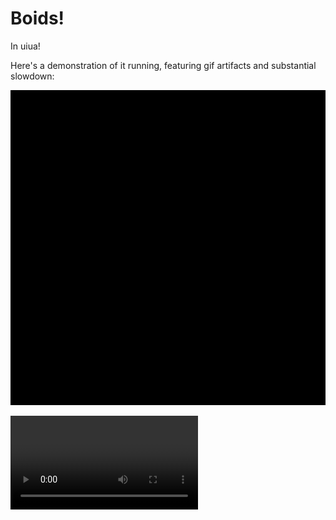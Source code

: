 # Boids!
In uiua!

Here's a demonstration of it running, featuring gif artifacts and substantial slowdown:

![Boids moving around hypnotically](./showcase.gif)

![the actual footage is real-speed and doesn't contain artifacts](./showcase.mp4)
